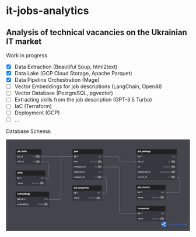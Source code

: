 # it-jobs-analytics

## Analysis of technical vacancies on the Ukrainian IT market

Work in progress

- [x] Data Extraction (Beautiful Soup, html2text)
- [x] Data Lake (GCP Cloud Storage, Apache Parquet)
- [x] Data Pipeline Orchestration (Mage)
- [ ] Vector Embeddings for job descriptions (LangChain, OpenAI)
- [ ] Vector Database (PostgreSQL, pgvector)
- [ ] Extracting skills from the job description (GPT-3.5 Turbo)
- [ ] IaC (Terraform)
- [ ] Deployment (GCP)
- [ ] ...

Database Schema:

![](./docs/images/database-schema.png)